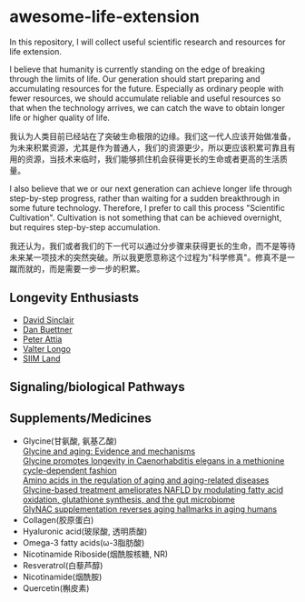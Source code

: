 # awesome-life-extension

In this repository, I will collect useful scientific research and resources for life extension.

I believe that humanity is currently standing on the edge of breaking through the limits of life. Our generation should start preparing and accumulating resources for the future. Especially as ordinary people with fewer resources, we should accumulate reliable and useful resources so that when the technology arrives, we can catch the wave to obtain longer life or higher quality of life.

我认为人类目前已经站在了突破生命极限的边缘。我们这一代人应该开始做准备，为未来积累资源，尤其是作为普通人，我们的资源更少，所以更应该积累可靠且有用的资源，当技术来临时，我们能够抓住机会获得更长的生命或者更高的生活质量。

I also believe that we or our next generation can achieve longer life through step-by-step progress, rather than waiting for a sudden breakthrough in some future technology. Therefore, I prefer to call this process "Scientific Cultivation". Cultivation is not something that can be achieved overnight, but requires step-by-step accumulation.

我还认为，我们或者我们的下一代可以通过分步骤来获得更长的生命，而不是等待未来某一项技术的突然突破。所以我更愿意称这个过程为"科学修真"。修真不是一蹴而就的，而是需要一步一步的积累。

## Longevity Enthusiasts
* [David Sinclair](https://sinclair.hms.harvard.edu/people/david-sinclair)
* [Dan Buettner](https://danbuettner.com/)
* [Peter Attia](https://www.youtube.com/@PeterAttiaMD)
* [Valter Longo](https://gero.usc.edu/faculty/longo/)
* [SIIM Land](https://www.siimland.co/)

## Signaling/biological Pathways

## Supplements/Medicines
* Glycine(甘氨酸, 氨基乙酸)  
  [Glycine and aging: Evidence and mechanisms](https://www.sciencedirect.com/science/article/pii/S1568163723000818?via%3Dihub)  
  [Glycine promotes longevity in Caenorhabditis elegans in a methionine cycle-dependent fashion](https://journals.plos.org/plosgenetics/article?id=10.1371/journal.pgen.1007633)  
  [Amino acids in the regulation of aging and aging-related diseases](https://www.sciencedirect.com/science/article/pii/S2468501119300082?via%3Dihub)  
  [Glycine-based treatment ameliorates NAFLD by modulating fatty acid oxidation, glutathione synthesis, and the gut microbiome](https://pmc.ncbi.nlm.nih.gov/articles/PMC7982985/)  
  [GlyNAC supplementation reverses aging hallmarks in aging humans](https://www.bcm.edu/news/glynac-supplementation-reverses-aging-hallmarks-in-aging-humans)
* Collagen(胶原蛋白)
* Hyaluronic acid(玻尿酸, 透明质酸)
* Omega-3 fatty acids(ω-3脂肪酸)
* Nicotinamide Riboside(烟酰胺核糖, NR)
* Resveratrol(白藜芦醇)
* Nicotinamide(烟酰胺)
* Quercetin(槲皮素)